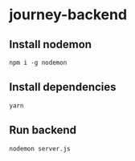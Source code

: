 # journey-backend

## Install nodemon
```
npm i -g nodemon
```

## Install dependencies
```
yarn
```

## Run backend
```
nodemon server.js
```
